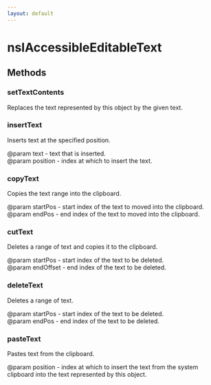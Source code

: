 ```yaml
---
layout: default
---
```


# nsIAccessibleEditableText #

## Methods ##

### setTextContents ###
  
Replaces the text represented by this object by the given text.  
  

### insertText ###
  
Inserts text at the specified position.  
  
@param text - text that is inserted.  
@param position - index at which to insert the text.  
  

### copyText ###
  
Copies the text range into the clipboard.  
  
@param startPos - start index of the text to moved into the clipboard.  
@param endPos - end index of the text to moved into the clipboard.  
  

### cutText ###
  
Deletes a range of text and copies it to the clipboard.  
  
@param startPos - start index of the text to be deleted.  
@param endOffset - end index of the text to be deleted.  
  

### deleteText ###
  
Deletes a range of text.  
  
@param startPos - start index of the text to be deleted.  
@param endPos - end index of the text to be deleted.  
  

### pasteText ###
  
Pastes text from the clipboard.  
  
@param position - index at which to insert the text from the system  
                  clipboard into the text represented by this object.  
  
